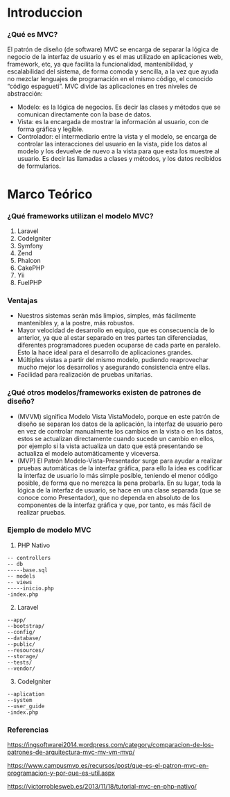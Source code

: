 # Introduccion
### ¿Qué es MVC?
El patrón de diseño (de software) MVC se encarga de separar la lógica de negocio de la interfaz de usuario y es el mas utilizado en aplicaciones web, framework, etc, ya que facilita la funcionalidad, mantenibilidad, y escalabilidad del sistema, de forma comoda y sencilla, a la vez que ayuda no mezclar lenguajes de programación en el mismo código, el conocido “código espagueti”.
MVC divide las aplicaciones en tres niveles de abstracción:

* Modelo: es la lógica de negocios. Es decir las clases y métodos que se comunican directamente con la base de datos.
* Vista: es la encargada de mostrar la información al usuario, con de forma gráfica y legible.
* Controlador: el intermediario entre la vista y el modelo, se encarga de controlar las interacciones del usuario en la vista, pide los datos al modelo y los devuelve de nuevo a la vista para que esta los muestre al usuario. Es decir las llamadas a clases y métodos, y los datos recibidos de formularios.

# Marco Teórico 
### ¿Qué frameworks utilizan el modelo MVC?
1. Laravel
2. CodeIgniter
3. Symfony
4. Zend
5. Phalcon
6. CakePHP
7. Yii
8. FuelPHP
### Ventajas
* Nuestros sistemas serán más limpios, simples, más fácilmente mantenibles y, a la postre, más robustos.
* Mayor velocidad de desarrollo en equipo, que es consecuencia de lo anterior, ya que al estar separado en tres partes tan diferenciadas, diferentes programadores pueden ocuparse de cada parte en paralelo. Esto la hace ideal para el desarrollo de aplicaciones grandes.
* Múltiples vistas a partir del mismo modelo, pudiendo reaprovechar mucho mejor los desarrollos y asegurando consistencia entre ellas.
* Facilidad para realización de pruebas unitarias.
### ¿Qué otros modelos/frameworks existen de patrones de diseño?
* (MVVM) significa Modelo Vista VistaModelo, porque en este patrón de diseño se separan los datos de la aplicación, la interfaz de usuario pero en vez de controlar manualmente los cambios en la vista o en los datos, estos se actualizan directamente cuando sucede un cambio en ellos, por ejemplo si la vista actualiza un dato que está presentando se actualiza el modelo automáticamente y viceversa.
* (MVP) El Patrón Modelo-Vista-Presentador surge para ayudar a realizar pruebas automáticas de la interfaz gráfica, para ello la idea es codificar la interfaz de usuario lo más simple posible, teniendo el menor código posible, de forma que no merezca la pena probarla. En su lugar, toda la lógica de la interfaz de usuario, se hace en una clase separada (que se conoce como Presentador), que no dependa en absoluto de los componentes de la interfaz gráfica y que, por tanto, es más fácil de realizar pruebas.
### Ejemplo de modelo MVC
1. PHP Nativo
```
-- controllers
-- db
-----base.sql
-- models
-- views
-----inicio.php
-index.php
```
2. Laravel 
```
--app/
--bootstrap/
--config/
--database/
--public/
--resources/
--storage/
--tests/
--vendor/
```
3. CodeIgniter
```
--aplication
--system
--user_guide
-index.php
```

### Referencias
https://ingsoftwarei2014.wordpress.com/category/comparacion-de-los-patrones-de-arquitectura-mvc-mv-vm-mvp/

https://www.campusmvp.es/recursos/post/que-es-el-patron-mvc-en-programacion-y-por-que-es-util.aspx

https://victorroblesweb.es/2013/11/18/tutorial-mvc-en-php-nativo/